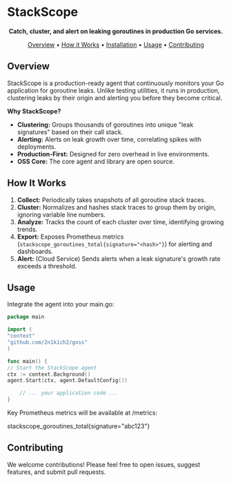 # StackScope

<p align="center">
<strong>Catch, cluster, and alert on leaking goroutines in production Go services.</strong>
</p>

<p align="center">
  <a href="#overview">Overview</a> •
  <a href="#how-it-works">How it Works</a> •
  <a href="#installation">Installation</a> •
  <a href="#usage">Usage</a> •
  <a href="#contributing">Contributing</a>
</p>

## Overview

StackScope is a production-ready agent that continuously monitors your Go application for goroutine leaks. Unlike testing utilities, it runs in production, clustering leaks by their origin and alerting you before they become critical.

**Why StackScope?**
- **Clustering:** Groups thousands of goroutines into unique "leak signatures" based on their call stack.
- **Alerting:** Alerts on leak growth over time, correlating spikes with deployments.
- **Production-First:** Designed for zero overhead in live environments.
- **OSS Core:** The core agent and library are open source.

## How It Works

1.  **Collect:** Periodically takes snapshots of all goroutine stack traces.
2.  **Cluster:** Normalizes and hashes stack traces to group them by origin, ignoring variable line numbers.
3.  **Analyze:** Tracks the count of each cluster over time, identifying growing trends.
4.  **Export:** Exposes Prometheus metrics (`stackscope_goroutines_total{signature="<hash>"}`) for alerting and dashboards.
5.  **Alert:** (Cloud Service) Sends alerts when a leak signature's growth rate exceeds a threshold.
## Usage
Integrate the agent into your main.go:

```go
package main

import (
"context"
"github.com/2n1k1ch2/goss"
)

func main() {
// Start the StackScope agent
ctx := context.Background()
agent.Start(ctx, agent.DefaultConfig())

    // ... your application code ...
}
```
Key Prometheus metrics will be available at /metrics:

stackscope_goroutines_total{signature="abc123"}

## Contributing
We welcome contributions! Please feel free to open issues, suggest features, and submit pull requests.